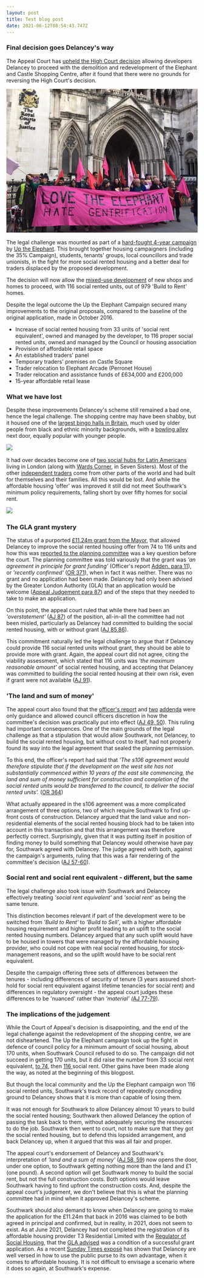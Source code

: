 ```yaml
---
layout: post
title: Test blog post
date: 2021-06-12T08:54:43.747Z
---
```

### Final decision goes Delancey's way

The Appeal Court has [upheld the High Court decision](https://www.bailii.org/ew/cases/EWCA/Civ/2021/827.html) allowing developers Delancey to proceed with the demolition and redevelopment of the Elephant and Castle Shopping Centre, after it found that there were no grounds for reversing the High Court's decision.

![](/img/up-the-elephant-high-court.jpg)

The legal challenge was mounted as part of a [hard-fought 4-year campaign](https://www.35percent.org/shopping-centre-closes-but-campaign-for-traders-continues/) by [Up the Elephant](https://twitter.com/UpTheElephant_/status/1398978498740604929?s=09).  This brought together housing campaigners (including the 35% Campaign), students, tenants' groups, local councillors and trade unionists, in the fight for more social rented housing and a better deal for traders displaced by the proposed development.

The decision will now allow the [mixed-use development](https://www.elephantandcastle.org.uk/overview-of-the-plans) of new shops and homes to proceed, with 116 social rented units, out of 979 'Build to Rent' homes.

Despite the legal outcome the Up the Elephant Campaign secured many improvements to the original proposals, compared to the baseline of the original application, made in October 2016.

* Increase of social rented housing from 33 units of 'social rent equivalent', owned and managed by the developer, to 116 proper social rented units, owned and managed by the Council or housing association
* Provision of affordable retail space
* An established traders' panel
* Temporary traders' premises on Castle Square
* Trader relocation to Elephant Arcade (Perronet House)
* Trader relocation and assistance funds of £634,000 and £200,000
* 15-year affordable retail lease

### What we have lost

Despite these improvements Delancey's scheme still remained a bad one, hence the legal challenge.  The shopping centre may have been shabby, but it housed one of the [largest bingo halls in Britain](http://www.palacebingo.co.uk/london-palace/)[](https://www.facebook.com/londonbowling/), much used by older people from black and ethnic minority backgrounds, with a [bowling alley](https://www.facebook.com/londonbowling/) next door, equally popular with younger people. 

![](https://35percent.github.io/uptheelephant/img/header.jpg)

It had over decades become one of [two social hubs for Latin Americans](https://www.runnymedetrust.org/blog/the-fight-isnt-over-for-elephant-and-castles-latin-american-community) living in London (along with [Wards Corner](https://www.facebook.com/wardscornercommunity/), in Seven Sisters).  Most of the other [independent traders](https://latinelephant.org/displaced-traders-with-no-relocation/) come from other parts of the world and had built for themselves and their families.  All this would be lost.  And while the affordable housing 'offer' was improved it still did not meet Southwark's minimum policy requirements, falling short by over fifty homes for social rent.

![](https://35percent.github.io/img/traderscomp.jpeg)

### The GLA grant mystery

The status of a purported [£11.24m grant from the Mayor](https://www.35percent.org/viability-and-delancey/), that allowed Delancey to improve the social rented housing offer from 74 to 116 units and how this was [reported to the planning committee](http://planbuild.southwark.gov.uk/documents/?GetDocument=%7b%7b%7b!HvOs1eG7BYgl0hYZ8SIm5w%3d%3d!%7d%7d%7d) was a key question before the court. The planning committee was told variously that the grant was *'an agreement in principle for grant funding'* (Officer's report [Adden. para 11](<https://moderngov.southwark.gov.uk/documents/b50009564/Addendum No. 1 Tuesday 03-Jul-2018 18.30 Planning Committee.pdf?T=9>)), or *'recently confirmed'* ([OR 371](http://planbuild.southwark.gov.uk/documents/?GetDocument=%7b%7b%7b!HvOs1eG7BYgl0hYZ8SIm5w%3d%3d!%7d%7d%7d)), when in fact it was neither.  There was no grant and no application had been made.  Delancey had only been advised by the Greater London Authority (GLA) that an application would be welcome ([Appeal Judgement  para 87](https://www.bailii.org/ew/cases/EWCA/Civ/2021/827.html)) and of the steps that they needed to take to make an application.

On this point, the appeal court ruled that while there had been an *'overstatement'* ([AJ 87](https://www.bailii.org/ew/cases/EWCA/Civ/2021/827.html)) of the position, all-in-all the committee had not been misled, particularly as Delancey had committed to building the social rented housing, with or without grant ([AJ 85,86](https://www.bailii.org/ew/cases/EWCA/Civ/2021/827.html)).

This commitment naturally led the legal challenge to argue that if Delancey could provide 116 social rented units without grant, they should be able to provide more with grant.  Again, the appeal court did not agree, citing the viability assessment, which stated that 116 units was *'the maximum reasonable amount'* of social rented housing, and accepting that Delancey was committed to building the social rented housing at their own risk, even if grant were not available ([AJ 91](https://www.bailii.org/ew/cases/EWCA/Civ/2021/827.html)).

### 'The land and sum of money'

The appeal court also found that the [officer's report](http://planbuild.southwark.gov.uk/documents/?GetDocument=%7b%7b%7b!HvOs1eG7BYgl0hYZ8SIm5w%3d%3d!%7d%7d%7d) and [two](<https://moderngov.southwark.gov.uk/documents/b50009580/Addendum No. 2 Tuesday 03-Jul-2018 18.30 Planning Committee.pdf?T=9>) [addenda](<https://moderngov.southwark.gov.uk/documents/b50009564/Addendum No. 1 Tuesday 03-Jul-2018 18.30 Planning Committee.pdf?T=9>) were only guidance and allowed council officers discretion in how the committee's decision was practically put into effect ([AJ 49, 50](https://www.bailii.org/ew/cases/EWCA/Civ/2021/827.html)).  This ruling had important consequences.  One of the main grounds of the legal challenge as that a stipulation that would allow Southwark, not Delancey, to build the social rented housing, but without cost to itself, had not properly found its way into the legal agreement that sealed the planning permission.

To this end, the officer's report had said that *'The s106 agreement would therefore stipulate that if the development on the west site has not substantially commenced within 10 years of the east site commencing, the land and sum of money sufficient for construction and completion of the social rented units would be transferred to the council, to deliver the social rented units'.* ([OR 364](http://planbuild.southwark.gov.uk/documents/?GetDocument=%7b%7b%7b!HvOs1eG7BYgl0hYZ8SIm5w%3d%3d!%7d%7d%7d))

What actually appeared in the s106 agreement was a more complicated arrangement of three options, two of which require Southwark to find up-front costs of construction.  Delancey argued that the land value and non-residential elements of the social rented housing block had to be taken into account in this transaction and that this arrangement was therefore perfectly correct.  Surprisingly, given that it was putting itself in position of finding money to build something that Delancey would otherwise have pay for, Southwark agreed with Delancey.  The judge agreed with both, against the campaign's arguments, ruling that this was a fair rendering of the committee's decision ([AJ 57-60](https://www.bailii.org/ew/cases/EWCA/Civ/2021/827.html)).

### Social rent and social rent equivalent - different, but the same

The legal challenge also took issue with Southwark and Delancey effectively treating *'social rent equivalent'* and *'social rent'* as being the same tenure.

This distinction becomes relevant if part of the development were to be switched from *'Build to Rent'* to *'Build to Sell'*, with a higher affordable housing requirement and higher profit leading to an uplift to the social rented housing numbers.  Delancey argued that any such uplift would have to be housed in towers that were managed by the affordable housing provider, who could not cope with real social rented housing, for stock-management reasons, and so the uplift would have to be social rent equivalent.

Despite the campaign offering three sets of differences between the tenures - including differences of security of tenure (3 years assured short-hold for social rent equivalent against lifetime tenancies for social rent) and differences in regulatory oversight - the appeal court judges these differences to be 'nuanced' rather than *'material' (*[AJ 77-79](https://www.bailii.org/ew/cases/EWCA/Civ/2021/827.html))*.*

### The implications of the judgement

While the Court of Appeal's decision is disappointing, and the end of the legal challenge against the redevelopment of the shopping centre, we are not disheartened.  The Up the Elephant campaign took up the fight in defence of council policy for a minimum amount of social housing, about 170 units, when Southwark Council refused to do so.  The campaign did not succeed in getting 170 units, but it did raise the number from 33 social rent equivalent, [to 74](http://planbuild.southwark.gov.uk/documents/?GetDocument=%7b%7b%7b!0iVzasdHCgb1eVmQCrssOg%3d%3d!%7d%7d%7d), then [116 ](http://planbuild.southwark.gov.uk/documents/?GetDocument=%7b%7b%7b!b5xBNaYRSleWlYx6oXVrEA%3d%3d!%7d%7d%7d)social rent.  Other gains have been made along the way, as noted at the beginning of this blogpost.

But though the local community and the Up the Elephant campaign won 116 social rented units, Southwark's track record of repeatedly conceding ground to Delancey shows that it is more than capable of losing them.

It was not enough for Southwark to allow Delancey almost 10 years to build the social rented housing; Southwark then allowed Delancey the option of passing the task back to them, without adequately securing the resources to do the job.  Southwark then went to court, not to make sure that they got the social rented housing, but to defend this lopsided arrangement, and back Delancey up, when it argued that this was all fair and proper.

The appeal court's endorsement of Delancey and Southwark's interpretation of *'land and a sum of money'* ([AJ 58, 59](https://www.bailii.org/ew/cases/EWCA/Civ/2021/827.html)) now opens the door, under one option, to Southwark getting nothing more than the land and £1 (one pound).  A second option will get Southwark money to build the social rent, but not the full construction costs.  Both options would leave Southwark having to find upfront the construction costs.  And, despite the appeal court's judgement, we don't believe that this is what the planning committee had in mind when it approved Delancey's scheme.

Southwark should also demand to know when Delancey are going to make the application for the £11.24m that back in 2016 was claimed to be both agreed in principal and confirmed, but in reality, in 2021, does not seem to exist.  As at June 2021, Delancey had not completed the registration of its affordable housing provider T3 Residential Limited with the [Regulator of Social Housing](https://www.gov.uk/government/publications/current-registered-providers-of-social-housing/list-of-registered-providers-17-september-2020), that the [GLA advised](http://planbuild.southwark.gov.uk/documents/?GetDocument=%7b%7b%7b!b5xBNaYRSleWlYx6oXVrEA%3d%3d!%7d%7d%7d) was a condition of a successful grant application.  As a recent [Sunday Times exposé](<C:\Users\grego\Documents%5CUsers%5Cgrego%5CDocuments%5CD-Drive 201017%5CCopy of Elephant Amenity Network%5CBlog 35percent campaign%5Cexpos%C3%A9>) has shown that Delancey are well versed in how to use the public purse to its own advantage, when it comes to affordable housing.  It is not difficult to envisage a scenario where it does so again, at Southwark's expense.